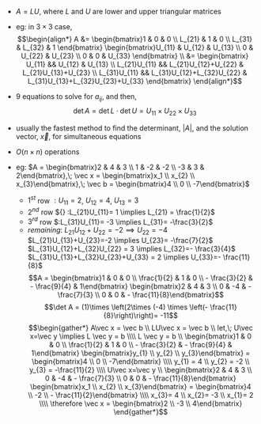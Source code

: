 - $A=LU$, where $L$ and $U$ are lower and upper triangular matrices
- eg: in $3\times3$ case, $$\begin{align*}
	A &= \begin{bmatrix}1 & 0 & 0 \\ L_{21} & 1 & 0 \\ L_{31} & L_{32} & 1 \end{bmatrix} \begin{bmatrix}U_{11} & U_{12} & U_{13} \\ 0 & U_{22} & U_{23} \\ 0 & 0 & U_{33} \end{bmatrix} \\
	&= \begin{bmatrix} U_{11} && U_{12} & U_{13} \\ L_{21}U_{11} && L_{21}U_{12}+U_{22} & L_{21}U_{13}+U_{23} \\ L_{31}U_{11} && L_{31}U_{12}+L_{32}U_{22} & L_{31}U_{13}+L_{32}U_{23}+U_{33} \end{bmatrix}
\end{align*}$$
- $9$ equations to solve for $a_{ij}$, and then, $$\det A = \det L \cdot \det U = U_{11}\times U_{22} \times U_{33}$$
- usually the fastest method to find the determinant, $|A|$, and the solution vector, $\vec x$, for simultaneous equations
- $O(n\times n)$ operations

- eg: $A = \begin{bmatrix}2 & 4 & 3 \\ 1 & -2 & -2 \\ -3 & 3 & 2\end{bmatrix},\; \vec x = \begin{bmatrix}x_1 \\ x_{2}  \\ x_{3}\end{bmatrix},\; \vec b = \begin{bmatrix}4 \\ 0 \\ -7\end{bmatrix}$
	- $1^{st}$ row ${} :U_{11}=2$, $U_{12}=4$, $U_{13}=3$
	- $2^{nd}$ row ${} :L_{21}U_{11}= 1 \implies L_{21} = \frac{1}{2}$ 
	- $3^{rd}$ row $:L_{31}U_{11}= -3 \implies L_{31}= -\frac{3}{2}$
	- *remaining*:
		$L_{21}U_{12}+ U_{22}=-2 \implies U_{22}=-4$
		$L_{21}U_{13}+U_{23}=-2 \implies U_{23}= -\frac{7}{2}$
		$L_{31}U_{12}+L_{32}U_{22} = 3 \implies L_{32}=- \frac{3}{4}$
		$L_{31}U_{13}+L_{32}U_{23}+U_{33} = 2 \implies U_{33}=- \frac{11}{8}$
	$$A = \begin{bmatrix}1 & 0 & 0 \\ \frac{1}{2} & 1 & 0 \\ - \frac{3}{2} & - \frac{9}{4} & 1\end{bmatrix} \begin{bmatrix}2 & 4 & 3 \\ 0 & -4 & - \frac{7}{3} \\ 0 & 0 & - \frac{11}{8}\end{bmatrix}$$
	$$\det A = (1)\times \left(2\times (-4) \times \left(- \frac{11}{8}\right)\right)= -11$$
	$$\begin{gather*}
		A\vec x = \vec b \\
		LU\vec x = \vec b \\
		let,\; U\vec x=\vec y \implies L \vec y = b  \\\\
		L \vec y = b \\
		\begin{bmatrix}1 & 0 & 0 \\ \frac{1}{2} & 1 & 0 \\ - \frac{3}{2} & - \frac{9}{4} & 1\end{bmatrix} \begin{bmatrix}y_{1} \\ y_{2} \\ y_{3}\end{bmatrix} = \begin{bmatrix}4 \\ 0 \\ -7\end{bmatrix} \\\\
		y_{1} = 4 \\
		y_{2} = -2 \\
		y_{3} = -\frac{11}{2} \\\\
		U\vec x=\vec y \\
		\begin{bmatrix}2 & 4 & 3 \\ 0 & -4 & - \frac{7}{3} \\ 0 & 0 & - \frac{11}{8}\end{bmatrix} \begin{bmatrix}x_1 \\ x_{2}  \\ x_{3}\end{bmatrix} = \begin{bmatrix}4 \\ -2 \\ - \frac{11}{2}\end{bmatrix} \\\\
		x_{3}= 4 \\
		x_{2}= -3 \\
		x_{1}= 2 \\\\
		\therefore \vec x = \begin{bmatrix}2 \\ -3 \\ 4\end{bmatrix}
	\end{gather*}$$
